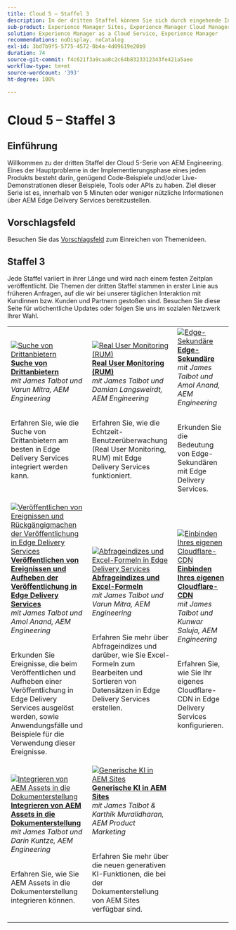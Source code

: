 ```yaml
---
title: Cloud 5 – Staffel 3
description: In der dritten Staffel können Sie sich durch eingehende Interviews mit Fachleuten, die an komplexen Projekten gearbeitet haben, über den AEM Edge Delivery-Service informieren
sub-product: Experience Manager Sites, Experience Manager Cloud Manager, Experience Manager Assets
solution: Experience Manager as a Cloud Service, Experience Manager
recommendations: noDisplay, noCatalog
exl-id: 3bd7b9f5-5775-4572-8b4a-4d09619e20b9
duration: 74
source-git-commit: f4c621f3a9caa8c2c64b8323312343fe421a5aee
workflow-type: tm+mt
source-wordcount: '393'
ht-degree: 100%

---
```


# Cloud 5 – Staffel 3

## Einführung

Willkommen zu der dritten Staffel der Cloud 5-Serie von AEM Engineering. Eines der Hauptprobleme in der Implementierungsphase eines jeden Produkts besteht darin, genügend Code-Beispiele und/oder Live-Demonstrationen dieser Beispiele, Tools oder APIs zu haben. Ziel dieser Serie ist es, innerhalb von 5 Minuten oder weniger nützliche Informationen über AEM Edge Delivery Services bereitzustellen.

## Vorschlagsfeld

Besuchen Sie das [Vorschlagsfeld](https://forms.office.com/r/74P5Xz4UH0) zum Einreichen von Themenideen.

## Staffel 3

Jede Staffel variiert in ihrer Länge und wird nach einem festen Zeitplan veröffentlicht. Die Themen der dritten Staffel stammen in erster Linie aus früheren Anfragen, auf die wir bei unserer täglichen Interaktion mit Kundinnen bzw. Kunden und Partnern gestoßen sind. Besuchen Sie diese Seite für wöchentliche Updates oder folgen Sie uns im sozialen Netzwerk Ihrer Wahl.

<table>
    <tr>
        <td>
            <a href="./season-3/cloud5-3rd-party-search.md">
                <img alt="Suche von Drittanbietern" src="https://video.tv.adobe.com/v/3427040?format=jpeg"/>
            </a>
            <div>
                <a href="./season-3/cloud5-3rd-party-search.md">
                <strong>Suche von Drittanbietern</strong></a>        
                <br/><em>mit James Talbot und Varun Mitra, AEM Engineering</em>
            </div>
            <p>
                <br/>
Erfahren Sie, wie die Suche von Drittanbietern am besten in Edge Delivery Services integriert werden kann.
            </p>
        </td>   
        <td>
            <a href="./season-3/cloud5-rum.md">
                <img alt="Real User Monitoring (RUM)" src="https://video.tv.adobe.com/v/3427495?format=jpeg"/>
            </a>
            <div>
                <a href="./season-3/cloud5-rum.md">
<strong>Real User Monitoring (RUM)</strong></a>        
<br/><em>mit James Talbot und Damian Langsweirdt, AEM Engineering</em>
            </div>
            <p>
                <br/>
Erfahren Sie, wie die Echtzeit-Benutzerüberwachung (Real User Monitoring, RUM) mit Edge Delivery Services funktioniert.
            </p>
        </td>   
        <td>
            <a href="./season-3/cloud5-edge-workers.md">
                <img alt="Edge-Sekundäre" src="https://video.tv.adobe.com/v/3427589?format=jpeg"/>
            </a>
            <div>
                <a href="./season-3/cloud5-edge-workers.md">
<strong>Edge-Sekundäre</strong></a>        
<br/><em>mit James Talbot und Amol Anand, AEM Engineering</em>
            </div>
            <p>
                <br/>
Erkunden Sie die Bedeutung von Edge-Sekundären mit Edge Delivery Services.
            </p>
        </td>   
    </tr>
    <tr>
        <td>
            <a href="./season-3/cloud5-publish-events.md">
                <img alt="Veröffentlichen von Ereignissen und Rückgängigmachen der Veröffentlichung in Edge Delivery Services" src="https://video.tv.adobe.com/v/3427681?format=jpeg"/>
            </a>
            <div>
                <a href="./season-3/cloud5-publish-events.md">
<strong>Veröffentlichen von Ereignissen und Aufheben der Veröffentlichung in Edge Delivery Services</strong></a>        
<br/><em>mit James Talbot und Amol Anand, AEM Engineering</em>
            </div>
            <p>
                <br/>
Erkunden Sie Ereignisse, die beim Veröffentlichen und Aufheben einer Veröffentlichung in Edge Delivery Services ausgelöst werden, sowie Anwendungsfälle und Beispiele für die Verwendung dieser Ereignisse.
            </p>
        </td>  
        <td>
            <a href="./season-3/cloud5-query-indexes.md">
                <img alt="Abfrageindizes und Excel-Formeln in Edge Delivery Services" src="https://video.tv.adobe.com/v/3427787?format=jpeg"/>
            </a>
            <div>
                <a href="./season-3/cloud5-query-indexes.md">
                <strong>Abfrageindizes und Excel-Formeln </strong></a>        
                <br/><em>mit James Talbot und Varun Mitra, AEM Engineering</em>
            </div>
            <p>
                <br/>
                Erfahren Sie mehr über Abfrageindizes und darüber, wie Sie Excel-Formeln zum Bearbeiten und Sortieren von Datensätzen in Edge Delivery Services erstellen.
            </p>
        </td>  
        <td>
            <a href="./season-3/cloud5-byo-cloudflare-cdn.md">
                <img alt="Einbinden Ihres eigenen Cloudflare-CDN" src="https://video.tv.adobe.com/v/3428100?format=jpeg"/>
            </a>
            <div>
                <a href="./season-3/cloud5-byo-cloudflare-cdn.md">
<strong>Einbinden Ihres eigenen Cloudflare-CDN</strong></a>        
<br/><em>mit James Talbot und Kunwar Saluja, AEM Engineering</em>
            </div>
            <p>
                <br/>
Erfahren Sie, wie Sie Ihr eigenes Cloudflare-CDN in Edge Delivery Services konfigurieren.
            </p>
        </td>           
    </tr>  
    <tr>
        <td>
            <a href="./season-3/cloud5-integrate-assets.md">
                <img alt="Integrieren von AEM Assets in die Dokumenterstellung" src="https://video.tv.adobe.com/v/3428302?format=jpeg"/>
            </a>
            <div>
                <a href="./season-3/cloud5-integrate-assets.md">
                <strong>Integrieren von AEM Assets in die Dokumenterstellung</strong></a>        
                <br/><em>mit James Talbot und Darin Kuntze, AEM Engineering</em>
            </div>
            <p>
                <br/>
                Erfahren Sie, wie Sie AEM Assets in die Dokumenterstellung integrieren können.
            </p>
        </td>        
        <td>
            <a href="./season-3/cloud5-generative-ai-for-aem-sites.md">
                <img alt="Generische KI in AEM Sites" src="https://video.tv.adobe.com/v/3428436?format=jpeg"/>
            </a>
            <div>
                <a href="./season-3/cloud5-generative-ai-for-aem-sites.md">
                <strong>Generische KI in AEM Sites</strong></a>        
                <br/><em>mit James Talbot &amp; Karthik Muralidharan, AEM Product Marketing</em>
            </div>
            <p>
                <br/>                
                Erfahren Sie mehr über die neuen generativen KI-Funktionen, die bei der Dokumenterstellung von AEM Sites verfügbar sind.
            </p>
        </td>                
    </tr>      
</table>
